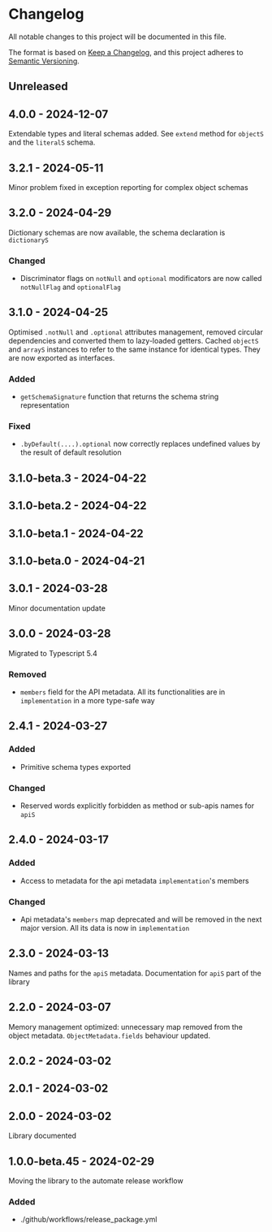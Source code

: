 # Changelog
All notable changes to this project will be documented in this file.

The format is based on [Keep a Changelog](https://keepachangelog.com/en/1.0.0/),
and this project adheres to [Semantic Versioning](https://semver.org/spec/v2.0.0.html).

## Unreleased

## 4.0.0 - 2024-12-07
Extendable types and literal schemas added. See `extend` method for `objectS` and the `literalS` schema.

## 3.2.1 - 2024-05-11
Minor problem fixed in exception reporting for complex object schemas

## 3.2.0 - 2024-04-29
Dictionary schemas are now available, the schema declaration is `dictionaryS`

### Changed
- Discriminator flags on `notNull` and `optional` modificators are now called `notNullFlag` and `optionalFlag`

## 3.1.0 - 2024-04-25
Optimised `.notNull` and `.optional` attributes management, removed circular dependencies and converted them to lazy-loaded getters. Cached `objectS` and `arrayS` instances to refer to the same instance for identical types. They are now exported as interfaces.

### Added
- `getSchemaSignature` function that returns the schema string representation

### Fixed
- `.byDefault(....).optional` now correctly replaces undefined values by the result of default resolution

## 3.1.0-beta.3 - 2024-04-22

## 3.1.0-beta.2 - 2024-04-22

## 3.1.0-beta.1 - 2024-04-22

## 3.1.0-beta.0 - 2024-04-21

## 3.0.1 - 2024-03-28
Minor documentation update

## 3.0.0 - 2024-03-28
Migrated to Typescript 5.4

### Removed
- `members` field for the API metadata. All its functionalities are in `implementation` in a more type-safe way

## 2.4.1 - 2024-03-27
### Added
- Primitive schema types exported

### Changed
- Reserved words explicitly forbidden as method or sub-apis names for `apiS`

## 2.4.0 - 2024-03-17
### Added
- Access to metadata for the api metadata `implementation`'s members

### Changed
- Api metadata's `members` map deprecated and will be removed in the next major version. All its data is now in `implementation`

## 2.3.0 - 2024-03-13
Names and paths for the `apiS` metadata. Documentation for `apiS` part of the library

## 2.2.0 - 2024-03-07
Memory management optimized: unnecessary map removed from the object metadata.
`ObjectMetadata.fields` behaviour updated.

## 2.0.2 - 2024-03-02

## 2.0.1 - 2024-03-02

## 2.0.0 - 2024-03-02
Library documented

## 1.0.0-beta.45 - 2024-02-29
Moving the library to the automate release workflow

### Added
- ./github/workflows/release_package.yml
